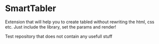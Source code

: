 SmartTabler
===========

Extension that will help you to create tabled without rewriting the html, css etc. Just include the library, set the params and render!


Test repository that does not contain any usefull stuff

